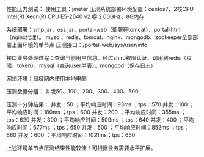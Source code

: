 性能压力测试：
  使用工具：jmeter
  压测系统部署环境配置：centos7、2核CPU Intel(R) Xeon(R) CPU E5-2640 v2 @ 2.00GHz、8G内存
  
  系统部署：smp.jar、oss.jar、portal-web（部署在tomcat）、portal-html（nginx代理）。
           mysql、redis、tomcat、nginx、mongodb、zookeeper全部部署上面环境的单节点
  压测接口：/portal-web/sys/user/info
  
  接口业务处理过程：查询当前用户信息。经过shiro权限认证、调用到redis（权限、token）、mysql（查询user单表）、mongobd（保存日志）
                      
  网络环境：局域网内使用本地电脑
  
  压测数据分组：
  并发50、100、200、300、400、500
  
  压测十分钟结果：
    并发：50  ；平均响应时间：93ms  ；tps：570
    并发：100 ；平均响应时间：180ms ；tps：600
    并发：200 ；平均响应时间：355ms ；tps：620
    并发：300 ；平均响应时间：509ms ；tps：640
    并发：400 ；平均响应时间：677ms ；tps：650
    并发：500 ；平均响应时间：852ms ；tps：660
    并发：600 ；平均响应时间：1021ms；tps：650
    
上述环境单节点压测结果性能较佳！可根据业务需要水平扩展。


    
